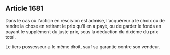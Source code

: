 Article 1681
----
Dans le cas où l'action en rescision est admise, l'acquéreur a le choix ou de
rendre la chose en retirant le prix qu'il en a payé, ou de garder le fonds en
payant le supplément du juste prix, sous la déduction du dixième du prix total.

Le tiers possesseur a le même droit, sauf sa garantie contre son vendeur.
